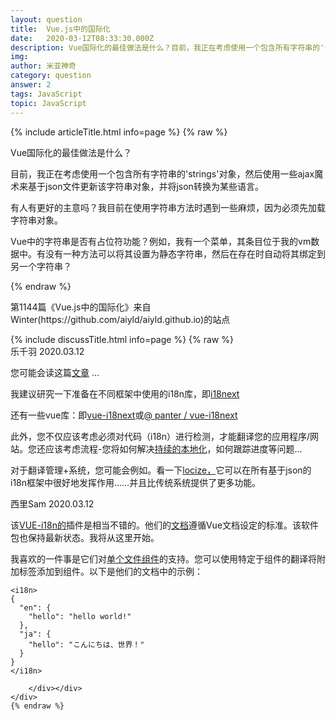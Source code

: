 ```yaml
---
layout: question
title:  Vue.js中的国际化
date:   2020-03-12T08:33:30.000Z
description: Vue国际化的最佳做法是什么？目前，我正在考虑使用一个包含所有字符串的'strings'对象，然后使用一些ajax魔术来基于json文件更新该字符串对...
img: 
author: 米亚神奇
category: question
answer: 2
tags: JavaScript
topic: JavaScript
---
```

<div class="article-root">
  <div class="article">
    {% include articleTitle.html info=page %}
    {% raw %}
    <div class="article-content"><p><font style="vertical-align: inherit;"><font style="vertical-align: inherit;">Vue国际化的最佳做法是什么？</font></font></p>

<p><font style="vertical-align: inherit;"><font style="vertical-align: inherit;">目前，我正在考虑使用一个包含所有字符串的'strings'对象，然后使用一些ajax魔术来基于json文件更新该字符串对象，并将json转换为某些语言。</font></font></p>

<p><font style="vertical-align: inherit;"><font style="vertical-align: inherit;">有人有更好的主意吗？</font><font style="vertical-align: inherit;">我目前在使用字符串方法时遇到一些麻烦，因为必须先加载字符串对象。</font></font></p>

<p><font style="vertical-align: inherit;"><font style="vertical-align: inherit;">Vue中的字符串是否有占位符功能？</font><font style="vertical-align: inherit;">例如，我有一个菜单，其条目位于我的vm数据中。</font><font style="vertical-align: inherit;">有没有一种方法可以将其设置为静态字符串，然后在存在时自动将其绑定到另一个字符串？</font></font></p></div>
    {% endraw %}
  </div>
  <p class="winter_mark">第1144篇《Vue.js中的国际化》来自Winter(https://github.com/aiyld/aiyld.github.io)的站点</p>
  <div class="discuss-wrapper">
    {% include discussTitle.html info=page %}
    {% raw %}
    <div class="discuss-list">
    <div class="discuss-item">
        <div class="discuss-parent">
          <div class="discuss-meta">
            <span class="discuss-user">乐千羽</span>
            <span class="discuss-time">2020.03.12</span>
          </div>
          <div class="discuss-comment"><p><font style="vertical-align: inherit;"><font style="vertical-align: inherit;">您可能会读这篇</font></font><a href="https://medium.com/@jamuhl/i18n-frameworks-the-unfair-showdown-8d436cd6f470" rel="noreferrer"><font style="vertical-align: inherit;"><font style="vertical-align: inherit;">文章</font></font></a><font style="vertical-align: inherit;"><font style="vertical-align: inherit;"> ...</font></font></p>

<p><font style="vertical-align: inherit;"><font style="vertical-align: inherit;">我建议研究一下准备在不同框架中使用的i18n库，即</font></font><a href="http://i18next.com/docs/ecosystem/" rel="noreferrer"><font style="vertical-align: inherit;"><font style="vertical-align: inherit;">i18next</font></font></a></p>

<p><font style="vertical-align: inherit;"><font style="vertical-align: inherit;">还有一些vue库：即</font></font><a href="https://github.com/rse/vue-i18next" rel="noreferrer"><font style="vertical-align: inherit;"><font style="vertical-align: inherit;">vue-i18next</font></font></a><font style="vertical-align: inherit;"><font style="vertical-align: inherit;">或</font></font><a href="https://www.npmjs.com/package/@panter/vue-i18next" rel="noreferrer"><font style="vertical-align: inherit;"><font style="vertical-align: inherit;">@ panter / vue-i18next</font></font></a></p>

<p><font style="vertical-align: inherit;"><font style="vertical-align: inherit;">此外，您不仅应该考虑必须对代码（i18n）进行检测，才能翻译您的应用程序/网站。</font><font style="vertical-align: inherit;">您还应该考虑流程-您将如何解决</font></font><a href="https://medium.com/@adriano_55049/continuous-development-integration-and-localization-continuous-deployment-40ca6b9be771" rel="noreferrer"><font style="vertical-align: inherit;"><font style="vertical-align: inherit;">持续的本地化</font></font></a><font style="vertical-align: inherit;"><font style="vertical-align: inherit;">，如何跟踪进度等问题...</font></font></p>

<p><font style="vertical-align: inherit;"><font style="vertical-align: inherit;">对于翻译管理+系统，您可能会例如。</font><font style="vertical-align: inherit;">看一下</font></font><a href="http://locize.com" rel="noreferrer"><font style="vertical-align: inherit;"><font style="vertical-align: inherit;">locize，</font></font></a><font style="vertical-align: inherit;"><font style="vertical-align: inherit;">它可以在所有基于json的i18n框架中很好地发挥作用……并且比传统系统提供了更多功能。</font></font></p></div>
        </div></div><div class="discuss-item">
        <div class="discuss-parent">
          <div class="discuss-meta">
            <span class="discuss-user">西里Sam</span>
            <span class="discuss-time">2020.03.12</span>
          </div>
          <div class="discuss-comment"><p><font style="vertical-align: inherit;"><font style="vertical-align: inherit;">该</font></font><a href="https://github.com/kazupon/vue-i18n" rel="noreferrer"><font style="vertical-align: inherit;"><font style="vertical-align: inherit;">VUE-i18n的</font></font></a><font style="vertical-align: inherit;"><font style="vertical-align: inherit;">插件是相当不错的。</font><font style="vertical-align: inherit;">他们的</font></font><a href="https://kazupon.github.io/vue-i18n/" rel="noreferrer"><font style="vertical-align: inherit;"><font style="vertical-align: inherit;">文档</font></font></a><font style="vertical-align: inherit;"><font style="vertical-align: inherit;">遵循Vue文档设定的标准。</font><font style="vertical-align: inherit;">该软件包也保持最新状态。</font><font style="vertical-align: inherit;">我将从这里开始。</font></font></p>

<p><font style="vertical-align: inherit;"><font style="vertical-align: inherit;">我喜欢的一件事是它们对</font></font><a href="https://kazupon.github.io/vue-i18n/guide/sfc.html" rel="noreferrer"><font style="vertical-align: inherit;"><font style="vertical-align: inherit;">单个文件组件</font></font></a><font style="vertical-align: inherit;"><font style="vertical-align: inherit;">的支持</font><font style="vertical-align: inherit;">。</font><font style="vertical-align: inherit;">您可以使用特定于组件的翻译将附加标签添加到组件。</font><font style="vertical-align: inherit;">以下是他们的文档中的示例：</font></font></p>

<pre><code>&lt;i18n&gt;<font></font>
{<font></font>
  "en": {<font></font>
    "hello": "hello world!"<font></font>
  },<font></font>
  "ja": {<font></font>
    "hello": "こんにちは、世界！"<font></font>
  }<font></font>
}<font></font>
&lt;/i18n&gt;<font></font>
</code></pre></div>
        </div></div>
    </div>
    {% endraw %}
  </div>
<div>
